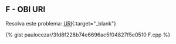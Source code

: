 
## F - OBI URI

Resolva este problema:
[URI][uri-2062]{:target="_blank"}


{% gist paulocezar/3fd8f228b74e6696ac5f04827f5e0510 F.cpp %}

[uri-2062]:		https://www.urionlinejudge.com.br/judge/pt/problems/view/2062
